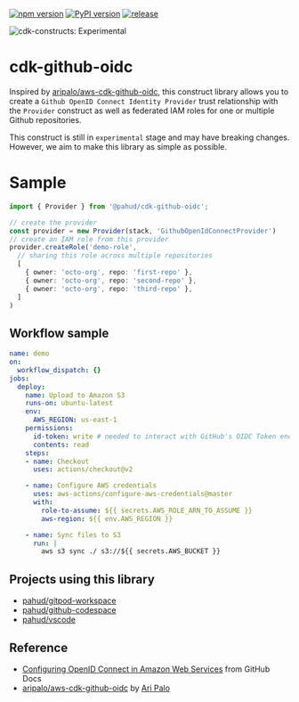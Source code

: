 [![npm version](https://badge.fury.io/js/@pahud%2Fcdk-github-oidc.svg)](https://badge.fury.io/js/@pahud%2Fcdk-github-oidc)
[![PyPI version](https://badge.fury.io/py/pahud-cdk-github-oidc.svg)](https://badge.fury.io/py/pahud-cdk-github-oidc)
[![release](https://github.com/pahud/cdk-github-oidc/actions/workflows/release.yml/badge.svg)](https://github.com/pahud/cdk-github-oidc/actions/workflows/release.yml)

![cdk-constructs: Experimental](https://img.shields.io/badge/cdk--constructs-experimental-important.svg?style=for-the-badge)


# cdk-github-oidc

Inspired by [aripalo/aws-cdk-github-oidc](https://github.com/aripalo/aws-cdk-github-oidc), this construct library allows you to create a `Github OpenID Connect Identity Provider` trust relationship with the `Provider` construct as well as federated IAM roles for one or multiple Github repositories.

This construct is still in `experimental` stage and may have breaking changes. However, we aim to make this library as simple as possible.

# Sample

```ts
import { Provider } from '@pahud/cdk-github-oidc';

// create the provider
const provider = new Provider(stack, 'GithubOpenIdConnectProvider')
// create an IAM role from this provider
provider.createRole('demo-role', 
  // sharing this role across multiple repositories
  [
    { owner: 'octo-org', repo: 'first-repo' },
    { owner: 'octo-org', repo: 'second-repo' },
    { owner: 'octo-org', repo: 'third-repo' },
  ]
)
```

## Workflow sample

```yaml
name: demo
on:
  workflow_dispatch: {}
jobs:
  deploy:
    name: Upload to Amazon S3
    runs-on: ubuntu-latest
    env:
      AWS_REGION: us-east-1
    permissions:
      id-token: write # needed to interact with GitHub's OIDC Token endpoint.
      contents: read
    steps:
    - name: Checkout
      uses: actions/checkout@v2

    - name: Configure AWS credentials
      uses: aws-actions/configure-aws-credentials@master
      with:
        role-to-assume: ${{ secrets.AWS_ROLE_ARN_TO_ASSUME }}
        aws-region: ${{ env.AWS_REGION }}

    - name: Sync files to S3
      run: |
        aws s3 sync ./ s3://${{ secrets.AWS_BUCKET }}
  ```

## Projects using this library
- [pahud/gitpod-workspace](https://github.com/pahud/gitpod-workspace)
- [pahud/github-codespace](https://github.com/pahud/github-codespace)
- [pahud/vscode](https://github.com/pahud/vscode)

## Reference
- [Configuring OpenID Connect in Amazon Web Services](https://docs.github.com/en/actions/deployment/security-hardening-your-deployments/configuring-openid-connect-in-amazon-web-services) from GitHub Docs
- [aripalo/aws-cdk-github-oidc](https://github.com/aripalo/aws-cdk-github-oidc) by [Ari Palo](https://github.com/aripalo)
